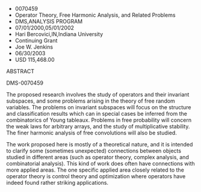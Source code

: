 
* 0070459
* Operator Theory, Free Harmonic Analysis, and Related Problems
* DMS,ANALYSIS PROGRAM
* 07/01/2000,05/01/2002
* Hari Bercovici,IN,Indiana University
* Continuing Grant
* Joe W. Jenkins
* 06/30/2003
* USD 115,468.00

ABSTRACT

DMS-0070459

The proposed research involves the study of operators and their invariant
subspaces, and some problems arising in the theory of free random variables. The
problems on invariant subspaces will focus on the structure and classification
results which can in special cases be inferred from the combinatorics of Young
tableaux. Problems in free probability will concern the weak laws for arbitrary
arrays, and the study of multiplicative stability. The finer harmonic analysis
of free convolutions will also be studied.

The work proposed here is mostly of a theoretical nature, and it is intended to
clarify some (sometimes unexpected) connections between objects studied in
different areas (such as operator theory, complex analysis, and combinatorial
analysis). This kind of work does often have connections with more applied
areas. The one specific applied area closely related to the operator theory is
control theory and optimization where operators have indeed found rather
striking applications.


